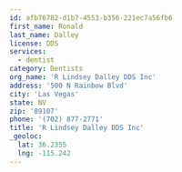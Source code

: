 ```yaml
---
id: afb76782-d1b7-4553-b356-221ec7a56fb6
first_name: Ronald
last_name: Dalley
license: DDS
services:
  - dentist
category: Dentists
org_name: 'R Lindsey Dalley DDS Inc'
address: '500 N Rainbow Blvd'
city: 'Las Vegas'
state: NV
zip: '89107'
phone: '(702) 877-2771'
title: 'R Lindsey Dalley DDS Inc'
_geoloc:
  lat: 36.2355
  lng: -115.242
---
```

